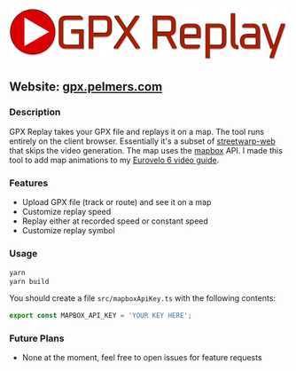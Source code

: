 [![Logo](static/logo.png)](https://gpx.pelmers.com/)

## Website: [gpx.pelmers.com](https://gpx.pelmers.com)

### Description

GPX Replay takes your GPX file and replays it on a map. The tool runs entirely on the client browser.
Essentially it's a subset of [streetwarp-web](https://github.com/pelmers/streetwarp-web) that skips the video generation.
The map uses the [mapbox](https://www.mapbox.com) API.
I made this tool to add map animations to my [Eurovelo 6 video guide](https://www.youtube.com/watch?v=g8bpJm3dWoo).

### Features

-   Upload GPX file (track or route) and see it on a map
-   Customize replay speed
-   Replay either at recorded speed or constant speed
-   Customize replay symbol

### Usage

```
yarn
yarn build
```

You should create a file `src/mapboxApiKey.ts` with the following contents:

```ts
export const MAPBOX_API_KEY = 'YOUR KEY HERE';
```

### Future Plans

-   None at the moment, feel free to open issues for feature requests

